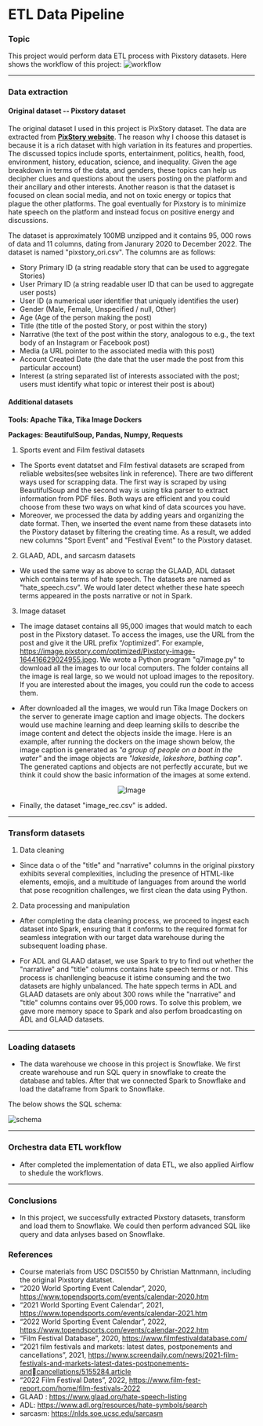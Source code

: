 # ETL Data Pipeline

### Topic
This project would perform data ETL process with Pixstory datasets. Here shows the workflow of this project:
![workflow](image/workflow.png)

---
### Data extraction

#### Original dataset -- Pixstory dataset

The original dataset I used in this project is PixStory dataset. The data are extracted from __[PixStory website](https://www.pixstory.com/)__. The reason why I choose this dataset is because it is a rich dataset with high variation in its features and properties. The discussed topics include sports, entertainment, politics, health, food, environment, history, education, science, and inequality. Given the age breakdown in terms of the data, and genders, these topics can help us decipher clues and questions about the users posting on the platform and their ancillary and other interests. Another reason is that the dataset is focused on clean social media, and not on toxic energy or topics that plague the other platforms. The goal eventually for Pixstory is to minimize hate speech on the platform and instead focus on positive energy and discussions.

The dataset is approximately 100MB unzipped and it contains 95, 000 rows of data and 11 columns, dating from Janurary 2020 to December 2022. The dataset is named "pixstory_ori.csv". The columns are as follows:
* Story Primary ID (a string readable story that can be used to aggregate Stories)
* User Primary ID (a string readable user ID that can be used to aggregate user posts)
* User ID (a numerical user identifier that uniquely identifies the user)
* Gender (Male, Female, Unspecified / null, Other) 
* Age (Age of the person making the post)
* Title (the title of the posted Story, or post within the story)
* Narrative (the text of the post within the story, analogous to e.g., the text body of an Instagram or Facebook post)
* Media (a URL pointer to the associated media with this post)
* Account Created Date (the date that the user made the post from this particular account)
* Interest (a string separated list of interests associated with the post; users must identify what topic or interest their post is about)

#### Additional datasets
**Tools: Apache Tika, Tika Image Dockers**

**Packages: BeautifulSoup, Pandas, Numpy, Requests**

1. Sports event and Film festival datasets
- The Sports event datatset and Film festival datasets are scraped from reliable websites(see websites link in reference). There are two different ways used for scrapping data. The first way is scraped by using BeautifulSoup and the second way is using tika parser to extract information from PDF files. Both ways are efficient and you could choose from these two ways on what kind of data scources you have.  
- Moreover, we processed the data by adding years and organizing the date format. Then, we inserted the event name from these datasets into the Pixstory dataset by filtering the creating time. As a result, we added new columns "Sport Event" and "Festival Event" to the Pixstory dataset.

2. GLAAD, ADL, and sarcasm datasets
- We used the same way as above to scrap the GLAAD, ADL dataset which contains terms of hate speech. The datasets are named as "hate_speech.csv". We would later detect whether these hate speech terms appeared in the posts narrative or not in Spark. 

3. Image dataset
- The image dataset contains all 95,000 images that would match to each post in the Pixstory dataset. To access the images, use the URL from the post and give it the URL prefix “/optimized”. For example, https://image.pixstory.com/optimized/Pixstory-image-164416629024955.jpeg. We wrote a Python program "q7image.py" to download all the images to our local computers. The folder contains all the image is real large, so we would not upload images to the repository. If you are interested about the images, you could run the code to access them.

- After downloaded all the images, we would run Tika Image Dockers on the server to generate image caption and image objects. The dockers would use machine learning and deep learning skills to describe the image content and detect the objects inside the image. Here is an example, after running the dockers on the image shown below, the image caption is generated as *"a group of people on a boat in the water"* and the image objects are *"lakeside, lakeshore, bathing cap"*. The generated captions and objects are not perfectly accurate, but we think it could show the basic information of the images at some extend. 

<p align="center">
  <img src="image/image.png" alt="Image" />
</p>

- Finally, the dataset "image_rec.csv" is added. 


---
### Transform datasets
1. Data cleaning
- Since data o of the "title" and "narrative" columns in the original pixstory exhibits several complexities, including the presence of HTML-like elements, emojis, and a multitude of languages from around the world that pose recognition challenges, we first clean the data using Python.

2. Data processing and manipulation

- After completing the data cleaning process, we proceed to ingest each dataset into Spark, ensuring that it conforms to the required format for seamless integration with our target data warehouse during the subsequent loading phase.

- For ADL and GLAAD dataset, we use Spark to try to find out whether the "narrative" and "title" columns contains hate speech terms or not. This process is chanllenging beacuse it istime consuming and the two datasets are highly unbalanced. The hate sppech terms in ADL and GLAAD datasets are only about 300 rows while the "narrative" and "title" columns contains over 95,000 rows. To solve this problem, we gave more memory space to Spark and also perfom broadcasting on ADL and GLAAD datasets. 

--- 
### Loading datasets
- The data warehouse we choose in this project is Snowflake. We first create warehouse and run SQL query in snowflake to create the database and tables. After that we connected Spark to Snowflake and load the dataframe from Spark to Snowflake.

The below shows the SQL schema:

![schema](image/sql_schema.png)

---
### Orchestra data ETL workflow

- After completed the implementation of data ETL, we also applied Airflow to shedule the workflows. 

---
### Conclusions

- In this project, we successfully extracted Pixstory datasets, transform and load them to Snowflake. We could then perform advanced SQL like query and data anlyses based on Snowflake. 

### References

- Course materials from USC DSCI550 by Christian Mattnmann, including the original Pixstory datatset.
- “2020 World Sporting Event Calendar”, 2020, https://www.topendsports.com/events/calendar-2020.htm
- “2021 World Sporting Event Calendar”, 2021, https://www.topendsports.com/events/calendar-2021.htm
- “2022 World Sporting Event Calendar”, 2022, https://www.topendsports.com/events/calendar-2022.htm
- “Film Festival Database”, 2020, https://www.filmfestivaldatabase.com/
- “2021 film festivals and markets: latest dates, postponements and cancellations”, 2021, https://www.screendaily.com/news/2021-film-festivals-and-markets-latest-dates-postponements-andcancellations/5155284.article
- “2022 Film Festival Dates”, 2022, https://www.film-fest-report.com/home/film-festivals-2022
- GLAAD : https://www.glaad.org/hate-speech-listing
- ADL: https://www.adl.org/resources/hate-symbols/search
- sarcasm: https://nlds.soe.ucsc.edu/sarcasm

